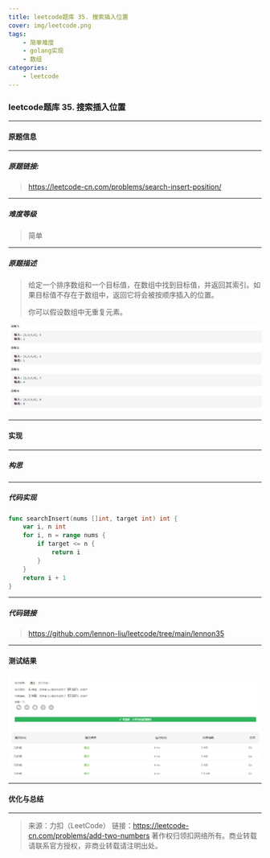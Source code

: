```yaml
---
title: leetcode题库 35. 搜索插入位置
cover: img/leetcode.png
tags: 
	- 简单难度
	- golang实现
	- 数组
categories: 
	- leetcode
---
```


### leetcode题库 35. 搜索插入位置

---
#### 原题信息

---
##### 原题链接:

> https://leetcode-cn.com/problems/search-insert-position/
>

---
##### 难度等级
> 简单

---
##### 原题描述
> 给定一个排序数组和一个目标值，在数组中找到目标值，并返回其索引。如果目标值不存在于数组中，返回它将会被按顺序插入的位置。
>
> 你可以假设数组中无重复元素。

![example1](/img/lennon35/example.png)

---
#### 实现

---
##### 构思
> 

---
##### 代码实现
```go
func searchInsert(nums []int, target int) int {
	var i, n int
	for i, n = range nums {
		if target <= n {
			return i
		}
	}
	return i + 1
}
```
---
##### 代码链接

> https://github.com/lennon-liu/leetcode/tree/main/lennon35
>

---
#### 测试结果

![lennon2](/img/lennon35/lennon35.png)

----
#### 优化与总结
> 

---
> 来源：力扣（LeetCode）
> 链接：https://leetcode-cn.com/problems/add-two-numbers
> 著作权归领扣网络所有。商业转载请联系官方授权，非商业转载请注明出处。